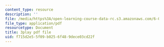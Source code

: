 ```yaml
---
content_type: resource
description: ''
file: /media/https%3A/open-learning-course-data-rc.s3.amazonaws.com/6-00sc-introduction-to-computer-science-and-programming-spring-2011/f715d2e55f09b0256f489dece03cd22f_K1w2o5i0NGQ.pdf
file_type: application/pdf
resourcetype: Document
title: 3play pdf file
uid: f715d2e5-5f09-b025-6f48-9dece03cd22f
---
```

